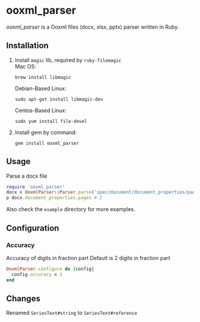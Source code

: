 # ooxml_parser

_ooxml_parser_ is a Ooxml files (docx, xlsx, pptx) parser written in Ruby.

## Installation

1. Install `magic` lib, required by `ruby-filemagic`  
   Mac OS:

   ```shell script
   brew install libmagic
   ```  

   Debian-Based Linux:

   ```shell script
   sudo apt-get install libmagic-dev
   ```

   Centos-Based Linux:

   ```shell script
   sudo yum install file-devel
   ```  

2. Install gem by command:

    ```shell script
    gem install ooxml_parser
    ```  

## Usage

Parse a docx file

```ruby
require 'ooxml_parser'
docx = OoxmlParser::Parser.parse('spec/document/document_properties/page_count.docx')
p docx.document_properties.pages # 2
```

Also check the `example` directory for more examples.

## Configuration

### Accuracy

Accuracy of digits in fraction part
Default is 2 digits in fraction part

```ruby
OoxmlParser.configure do |config|
  config.accuracy = 3
end
```

## Changes

Renamed `SeriesText#string` to `SeriesText#reference`
